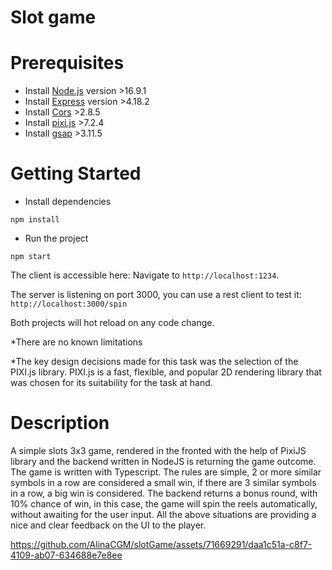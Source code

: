 # Slot game

# Prerequisites

- Install [Node.js](https://nodejs.org/) version >16.9.1
- Install [Express](http://expressjs.com/) version >4.18.2
- Install [Cors](https://github.com/expressjs/cors#readme) >2.8.5
- Install [pixi.js](http://www.pixijs.com/) >7.2.4
- Install [gsap](https://greensock.com) >3.11.5

# Getting Started

- Install dependencies

```
npm install
```

- Run the project

```
npm start
```

The client is accessible here: Navigate to `http://localhost:1234`.

The server is listening on port 3000, you can use a rest client to test it: `http://localhost:3000/spin`

Both projects will hot reload on any code change.

\*There are no known limitations

\*The key design decisions made for this task was the selection of the PIXI.js library. PIXI.js is a fast, flexible, and popular 2D rendering library that was chosen for its suitability for the task at hand.

# Description

A simple slots 3x3 game, rendered in the fronted with the help of PixiJS library and the backend written in NodeJS is returning the game outcome. The game is written with Typescript. The rules are simple, 2 or more similar symbols in a row are considered a small win, if there are 3 similar symbols in a row, a big win is considered. The backend returns a bonus round, with 10% chance of win, in this case, the game will spin the reels automatically, without awaiting for the user input. All the above situations are providing a nice and clear feedback on the UI to the player.
<br>



https://github.com/AlinaCGM/slotGame/assets/71669291/daa1c51a-c8f7-4109-ab07-634688e7e8ee



